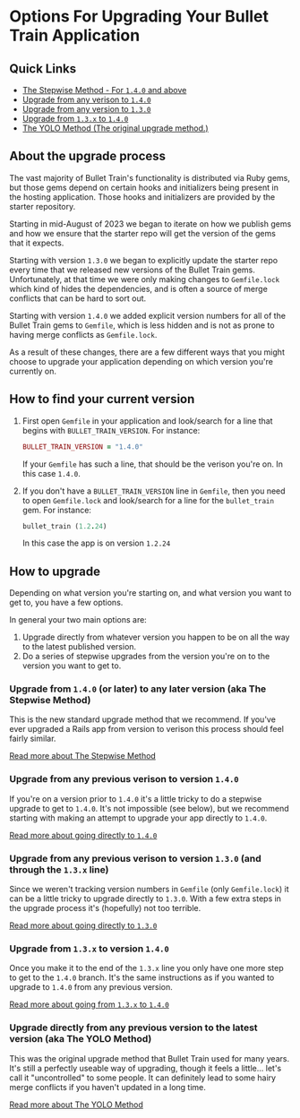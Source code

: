 # Options For Upgrading Your Bullet Train Application

## Quick Links

* [The Stepwise Method - For `1.4.0` and above](/docs/upgrades)
* [Upgrade from any verison to `1.4.0`](/docs/upgrades/yolo-140.md)
* [Upgrade from any version to `1.3.0`](/docs/upgrades/yolo-130.md)
* [Upgrade from `1.3.x` to `1.4.0`](/docs/upgrades/yolo-140.md)
* [The YOLO Method (The original upgrade method.)](/docs/upgrades/yolo.md)

## About the upgrade process

The vast majority of Bullet Train's functionality is distributed via Ruby gems, but those gems depend on certain
hooks and initializers being present in the hosting application. Those hooks and initializers are provided by the
starter repository.

Starting in mid-August of 2023 we began to iterate on how we publish gems and how we ensure that the starter repo
will get the version of the gems that it expects.

Starting with version `1.3.0` we began to explicitly update the starter repo every time that we released new
versions of the Bullet Train gems. Unfortunately, at that time we were only making changes to `Gemfile.lock`
which kind of hides the dependencies, and is often a source of merge conflicts that can be hard to sort out.

Starting with version `1.4.0` we added explicit version numbers for all of the Bullet Train gems to `Gemfile`,
which is less hidden and is not as prone to having merge conflicts as `Gemfile.lock`.

As a result of these changes, there are a few different ways that you might choose to upgrade your application
depending on which version you're currently on.

## How to find your current version

1. First open `Gemfile` in your application and look/search for a line that begins with `BULLET_TRAIN_VERSION`.
   For instance:
    ```ruby
    BULLET_TRAIN_VERSION = "1.4.0"
    ```
   If your `Gemfile` has such a line, that should be the verison you're on. In this case `1.4.0`.

2. If you don't have a `BULLET_TRAIN_VERSION` line in `Gemfile`, then you need to open `Gemfile.lock` and look/search
   for a line for the `bullet_train` gem. For instance:
   ```ruby
   bullet_train (1.2.24)
   ```
   In this case the app is on version `1.2.24`

## How to upgrade

Depending on what version you're starting on, and what version you want to get to, you have a few options.

In general your two main options are:

1. Upgrade directly from whatever version you happen to be on all the way to the latest published version.
2. Do a series of stepwise upgrades from the version you're on to the version you want to get to.

### Upgrade from `1.4.0` (or later) to any later version (aka The Stepwise Method)

This is the new standard upgrade method that we recommend. If you've ever upgraded a Rails app from version to verison
this process should feel fairly similar.

[Read more about The Stepwise Method](/docs/upgrades)

### Upgrade from any previous verison to version `1.4.0`

If you're on a version prior to `1.4.0` it's a little tricky to do a stepwise upgrade to get to `1.4.0`. It's not
impossible (see below), but we recommend starting with making an attempt to upgrade your app directly to `1.4.0`.

[Read more about going directly to `1.4.0`](/docs/upgrades/yolo-140.md)

### Upgrade from any previous verison to version `1.3.0` (and through the `1.3.x` line)

Since we weren't tracking version numbers in `Gemfile` (only `Gemfile.lock`) it can be a little tricky to upgrade
directly to `1.3.0`. With a few extra steps in the upgrade process it's (hopefully) not too terrible.

[Read more about going directly to `1.3.0`](/docs/upgrades/yolo-130.md)

### Upgrade from `1.3.x` to version `1.4.0`

Once you make it to the end of the `1.3.x` line you only have one more step to get to the `1.4.0` branch. It's the
same instructions as if you wanted to upgrade to `1.4.0` from any previous version.

[Read more about going from `1.3.x` to `1.4.0`](/docs/upgrades/yolo-140.md)

### Upgrade directly from any previous version to the latest version (aka The YOLO Method)

This was the original upgrade method that Bullet Train used for many years. It's still a perfectly useable way of
upgrading, though it feels a little... let's call it "uncontrolled" to some people. It can definitely lead to some
hairy merge conflicts if you haven't updated in a long time.

[Read more about The YOLO Method](/docs/upgrades/yolo.md)


